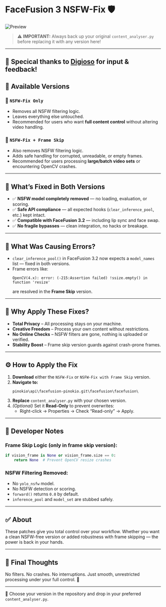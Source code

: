 # FaceFusion 3 NSFW-Fix 🛡️

![Preview](https://github.com/user-attachments/assets/1f859424-0509-488d-84a2-bb7da15b4694)

> ⚠️ **IMPORTANT:** Always back up your original `content_analyser.py` before replacing it with any version here!

---
🙏 Specical thanks to [Digioso](https://github.com/Digioso) for input & feedback!
---
## 📂 Available Versions

### 🔹 `NSFW-Fix Only`
- Removes all NSFW filtering logic.
- Leaves everything else untouched.
- Recommended for users who want **full content control** without altering video handling.

### 🔹 `NSFW-Fix + Frame Skip`
- Also removes NSFW filtering logic.
- Adds safe handling for corrupted, unreadable, or empty frames.
- Recommended for users processing **large/batch video sets** or encountering OpenCV crashes.

---

## 🔧 What’s Fixed in Both Versions
- ✅ **NSFW model completely removed** — no loading, evaluation, or scoring.
- ✅ **Safe API compliance** — all expected hooks (`clear_inference_pool`, etc.) kept intact.
- ✅ **Compatible with FaceFusion 3.2** — including lip sync and face swap.
- ✅ **No fragile bypasses** — clean integration, no hacks or breakage.

---

## 🚫 What Was Causing Errors?
- `clear_inference_pool()` in FaceFusion 3.2 now expects a `model_names` list — fixed in both versions.
- Frame errors like:
  ```
  OpenCV(4.x): error: (-215:Assertion failed) !ssize.empty() in function 'resize'
  ```
  are resolved in the **Frame Skip** version.

---

## 🌟 Why Apply These Fixes?
- **Total Privacy** – All processing stays on your machine.
- **Creative Freedom** – Process your own content without restrictions.
- **No Online Checks** – NSFW filters are gone, nothing is uploaded or verified.
- **Stability Boost** – Frame skip version guards against crash-prone frames.

---

## ⚙️ How to Apply the Fix
1. **Download** either the `NSFW-Fix` or `NSFW-Fix with Frame Skip` version.
2. **Navigate to:**
   ```
   pinokio\api\facefusion-pinokio.git\facefusion\facefusion\
   ```
3. **Replace** `content_analyser.py` with your chosen version.
4. *(Optional)* Set it **Read-Only** to prevent overwrites:
   - Right-click → Properties → Check “Read-only” → Apply.

---

## 🧠 Developer Notes

### Frame Skip Logic (only in frame skip version):
```python
if vision_frame is None or vision_frame.size == 0:
    return None  # Prevent OpenCV resize crashes
```

### NSFW Filtering Removed:
- No `yolo_nsfw` model.
- No NSFW detection or scoring.
- `forward()` returns `0.0` by default.
- `inference_pool` and `model_set` are stubbed safely.

---

## ✅ About
These patches give you total control over your workflow. Whether you want a clean NSFW-free version or added robustness with frame skipping — the power is back in your hands.

---

## 💬 Final Thoughts
No filters. No crashes. No interruptions. Just smooth, unrestricted processing under your full control. 💪

---

📌 Choose your version in the repository and drop in your preferred `content_analyser.py`.

